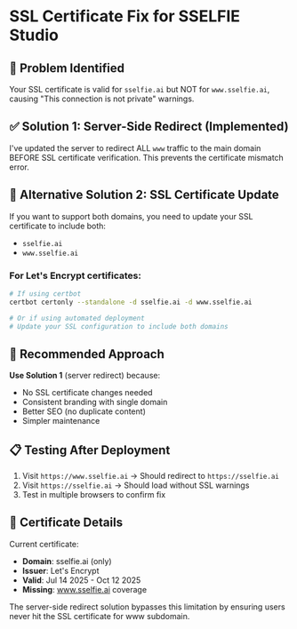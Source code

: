 # SSL Certificate Fix for SSELFIE Studio

## 🚨 Problem Identified
Your SSL certificate is valid for `sselfie.ai` but NOT for `www.sselfie.ai`, causing "This connection is not private" warnings.

## ✅ Solution 1: Server-Side Redirect (Implemented)
I've updated the server to redirect ALL `www` traffic to the main domain BEFORE SSL certificate verification. This prevents the certificate mismatch error.

## 🔧 Alternative Solution 2: SSL Certificate Update
If you want to support both domains, you need to update your SSL certificate to include both:
- `sselfie.ai` 
- `www.sselfie.ai`

### For Let's Encrypt certificates:
```bash
# If using certbot
certbot certonly --standalone -d sselfie.ai -d www.sselfie.ai

# Or if using automated deployment
# Update your SSL configuration to include both domains
```

## 🎯 Recommended Approach
**Use Solution 1** (server redirect) because:
- No SSL certificate changes needed
- Consistent branding with single domain
- Better SEO (no duplicate content)
- Simpler maintenance

## 📋 Testing After Deployment
1. Visit `https://www.sselfie.ai` → Should redirect to `https://sselfie.ai`
2. Visit `https://sselfie.ai` → Should load without SSL warnings
3. Test in multiple browsers to confirm fix

## 🔄 Certificate Details
Current certificate:
- **Domain**: sselfie.ai (only)
- **Issuer**: Let's Encrypt
- **Valid**: Jul 14 2025 - Oct 12 2025
- **Missing**: www.sselfie.ai coverage

The server-side redirect solution bypasses this limitation by ensuring users never hit the SSL certificate for www subdomain.